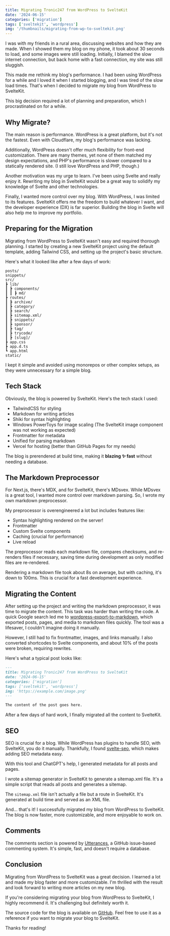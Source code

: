 ```yaml
---
title: Migrating Tronic247 from WordPress to SvelteKit
date: '2024-06-15'
categories: ['migration']
tags: ['sveltekit', 'wordpress']
img: '/thumbnails/migrating-from-wp-to-sveltekit.png'
---
```


I was with my friends in a rural area, discussing websites and how they are made. When I showed them my blog on my phone, it took about 30 seconds to load, and some images were still loading. Initially, I blamed the slow internet connection, but back home with a fast connection, my site was still sluggish.

This made me rethink my blog's performance. I had been using WordPress for a while and I loved it when I started blogging, and I was tired of the slow load times. That's when I decided to migrate my blog from WordPress to SvelteKit.

This big decision required a lot of planning and preparation, which I procrastinated on for a while.

## Why Migrate?

The main reason is performance. WordPress is a great platform, but it's not the fastest. Even with Cloudflare, my blog's performance was lacking.

Additionally, WordPress doesn't offer much flexibility for front-end customization. There are many themes, yet none of them matched my design expectations, and PHP's performance is slower compared to a statically rendered site. (I still love WordPress and PHP, though.)

Another motivation was my urge to learn. I've been using Svelte and really enjoy it. Rewriting my blog in SvelteKit would be a great way to solidify my knowledge of Svelte and other technologies.

Finally, I wanted more control over my blog. With WordPress, I was limited to its features. SvelteKit offers me the freedom to build whatever I want, and the developer experience (DX) is far superior. Building the blog in Svelte will also help me to improve my portfolio.

## Preparing for the Migration

Migrating from WordPress to SvelteKit wasn't easy and required thorough planning. I started by creating a new SvelteKit project using the default template, adding Tailwind CSS, and setting up the project's basic structure.

Here's what it looked like after a few days of work:

```
posts/
snippets/
src/
┣ lib/
┃ ┣ components/
┃ ┃ ┣ md/
┣ routes/
┃ ┣ archive/
┃ ┣ category/
┃ ┣ search/
┃ ┣ sitemap.xml/
┃ ┣ snippets/
┃ ┣ sponsor/
┃ ┣ tag/
┃ ┣ trycode/
┃ ┣ [slug]/
┣ app.css
┣ app.d.ts
┗ app.html
static/
```

I kept it simple and avoided using monorepos or other complex setups, as they were unnecessary for a simple blog.

## Tech Stack

Obviously, the blog is powered by SvelteKit. Here's the tech stack I used:

- TailwindCSS for styling
- Markdown for writing articles
- Shiki for syntax highlighting
- Windows PowerToys for image scaling (The SvelteKit image component was not working as expected)
- Frontmatter for metadata
- Unified for parsing markdown
- Vercel for hosting (better than GitHub Pages for my needs)

The blog is prerendered at build time, making it **blazing ✨ fast** without needing a database.

## The Markdown Preprocessor

For Next.js, there's MDX, and for SvelteKit, there's MDsvex. While MDsvex is a great tool, I wanted more control over markdown parsing. So, I wrote my own markdown preprocessor.

My preprocessor is overengineered a lot but includes features like:

- Syntax highlighting rendered on the server!
- Frontmatter
- Custom Svelte components
- Caching (crucial for performance)
- Live reload

The preprocessor reads each markdown file, compares checksums, and re-renders files if necessary, saving time during development as only modified files are re-rendered.

Rendering a markdown file took about 8s on average, but with caching, it's down to 100ms. This is crucial for a fast development experience.

## Migrating the Content

After setting up the project and writing the markdown preprocessor, it was time to migrate the content. This task was harder than writing the code. A quick Google search led me to [wordpress-export-to-markdown](https://github.com/lonekorean/wordpress-export-to-markdown), which exported posts, pages, and media to markdown files quickly. The tool was a lifesaver, I couldn't imagine doing it manually.

However, I still had to fix frontmatter, images, and links manually. I also converted shortcodes to Svelte components, and about 10% of the posts were broken, requiring rewrites.

Here's what a typical post looks like:

```markdown
---
title: Migrating Tronic247 from WordPress to SvelteKit
date: '2024-06-15'
categories: ['migration']
tags: ['sveltekit', 'wordpress']
img: 'https://example.com/image.png'
---

The content of the post goes here.
```

After a few days of hard work, I finally migrated all the content to SvelteKit.

## SEO

SEO is crucial for a blog. While WordPress has plugins to handle SEO, with SvelteKit, you do it manually. Thankfully, I found [svelte-seo](https://github.com/artiebits/svelte-seo), which makes adding SEO metadata easy.

With this tool and ChatGPT's help, I generated metadata for all posts and pages.

I wrote a sitemap generator in SvelteKit to generate a sitemap.xml file. It's a simple script that reads all posts and generates a sitemap.

The `sitemap.xml` file isn't actually a file but a route in SvelteKit. It's generated at build time and served as an XML file.

And... that's it! I successfully migrated my blog from WordPress to SvelteKit. The blog is now faster, more customizable, and more enjoyable to work on.

## Comments

The comments section is powered by [Utterances](https://utteranc.es/), a GitHub issue-based commenting system. It's simple, fast, and doesn't require a database.

## Conclusion

Migrating from WordPress to SvelteKit was a great decision. I learned a lot and made my blog faster and more customizable. I'm thrilled with the result and look forward to writing more articles on my new blog.

If you're considering migrating your blog from WordPress to SvelteKit, I highly recommend it. It's challenging but definitely worth it.

The source code for the blog is available on [GitHub](https://github.com/Posandu/tronic247). Feel free to use it as a reference if you want to migrate your blog to SvelteKit.

Thanks for reading!
